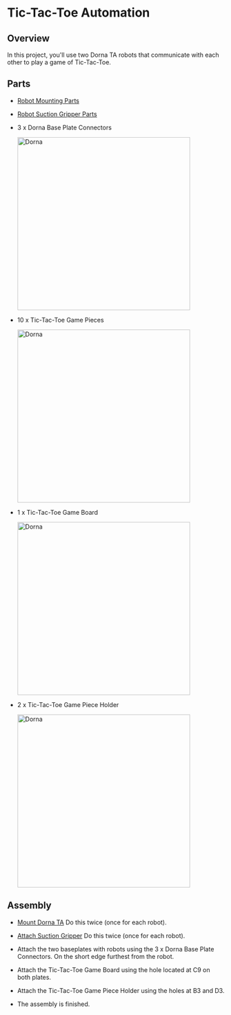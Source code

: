 # **Tic-Tac-Toe Automation**

## **Overview**
In this project, you'll use two Dorna TA robots that communicate with each other to play a game of Tic-Tac-Toe.

## **Parts**

 * [Robot Mounting Parts](https://github.com/dorna-robotics/education/tree/main/mount_robot#parts)

 * [Robot Suction Gripper Parts](https://github.com/dorna-robotics/education/blob/main/attach_suction_gripper/README.md#parts)
 
 * 3 x Dorna Base Plate Connectors

   <img src="https://i.imgur.com/JqOHVjT.jpeg" alt="Dorna" width ="400"/>

 * 10 x Tic-Tac-Toe Game Pieces

   <img src="https://i.imgur.com/dq7RxOk.jpeg" alt="Dorna" width ="400"/>

 * 1 x Tic-Tac-Toe Game Board

   <img src="https://i.imgur.com/lOhyIZg.jpeg" alt="Dorna" width ="400"/>
 
 * 2 x Tic-Tac-Toe Game Piece Holder
 
   <img src="https://i.imgur.com/oWKwEAH.jpeg" alt="Dorna" width ="400"/>

## **Assembly**

* [Mount Dorna TA](https://github.com/dorna-robotics/education/tree/main/mount_robot#assembly) Do this twice (once for each robot).
* [Attach Suction Gripper](https://github.com/dorna-robotics/education/blob/main/attach_suction_gripper/README.md#assembly) Do this twice (once for each robot).

* Attach  the two baseplates with robots using the 3 x Dorna Base Plate Connectors. On the short edge furthest from the robot.

* Attach the Tic-Tac-Toe Game Board using the hole located at C9 on both plates.

* Attach the Tic-Tac-Toe Game Piece Holder using the holes at B3 and D3.

* The assembly is finished.
